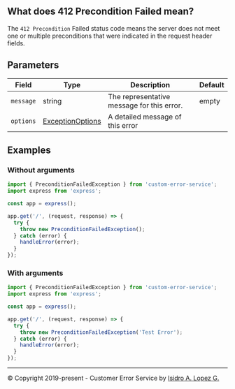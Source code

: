 ## What does 412 Precondition Failed mean?

The `412 Precondition` Failed status code means the server does not meet one or multiple preconditions that were indicated in the request header fields.

## Parameters

| Field     | Type                                                             | Description                                | Default |
|-----------|------------------------------------------------------------------|--------------------------------------------|---------|
| `message` | string                                                           | The representative message for this error. | empty   |
| `options` | [ExceptionOptions](../interfaces/exception-options.interface.md) | A detailed message of this error           |         |

## Examples

### Without arguments

```typescript
import { PreconditionFailedException } from 'custom-error-service';
import express from 'express';

const app = express();

app.get('/', (request, response) => {
  try {
    throw new PreconditionFailedException();
  } catch (error) {
    handleError(error);
  }
});
```

### With arguments

```typescript
import { PreconditionFailedException } from 'custom-error-service';
import express from 'express';

const app = express();

app.get('/', (request, response) => {
  try {
    throw new PreconditionFailedException('Test Error');
  } catch (error) {
    handleError(error);
  }
});
```

---

&copy; Copyright 2019-present - Customer Error Service by [Isidro A. Lopez G.](https://ialopezg.com/)
